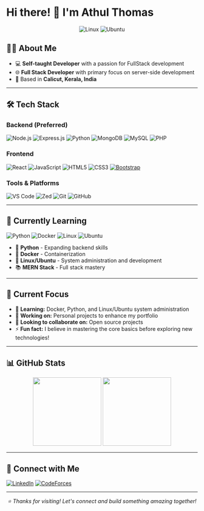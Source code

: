 # Hi there! 👋 I'm Athul Thomas

<div align="center">
  <img src="https://img.shields.io/badge/Linux-FCC624?style=flat&logo=linux&logoColor=black" alt="Linux" />
  <img src="https://img.shields.io/badge/Ubuntu-E95420?style=flat&logo=ubuntu&logoColor=white" alt="Ubuntu" />
</div>

## 👨‍💻 About Me


- 💻 **Self-taught Developer** with a passion for FullStack development
- 🌐 **Full Stack Developer** with primary focus on server-side development
- 📍 Based in **Calicut, Kerala, India**

---

## 🛠️ Tech Stack

### Backend (Preferred)
![Node.js](https://img.shields.io/badge/-Node.js-339933?style=flat&logo=node.js&logoColor=white)
![Express.js](https://img.shields.io/badge/-Express.js-000000?style=flat&logo=express&logoColor=white)
![Python](https://img.shields.io/badge/-Python-3776AB?style=flat&logo=python&logoColor=white)
![MongoDB](https://img.shields.io/badge/-MongoDB-47A248?style=flat&logo=mongodb&logoColor=white)
![MySQL](https://img.shields.io/badge/-MySQL-4479A1?style=flat&logo=mysql&logoColor=white)
![PHP](https://img.shields.io/badge/-PHP-4479A1?style=flat&logo=PHP&logoColor=white)

### Frontend
![React](https://img.shields.io/badge/-React-61DAFB?style=flat&logo=react&logoColor=black)
![JavaScript](https://img.shields.io/badge/-JavaScript-F7DF1E?style=flat&logo=javascript&logoColor=black)
![HTML5](https://img.shields.io/badge/-HTML5-E34F26?style=flat&logo=html5&logoColor=white)
![CSS3](https://img.shields.io/badge/-CSS3-1572B6?style=flat&logo=css3&logoColor=white)
[![Bootstrap](https://img.shields.io)](https://img.shields.io/badge/-Bootstrapdash-8A2BE2?style=flat&logo=css3&logoColor=white)

### Tools & Platforms
![VS Code](https://img.shields.io/badge/-VS%20Code-007ACC?style=flat&logo=visual-studio-code&logoColor=white)
![Zed](https://img.shields.io/badge/-Zed-084CCF?style=flat&logo=zedindustries&logoColor=white)
![Git](https://img.shields.io/badge/-Git-F05032?style=flat&logo=git&logoColor=white)
![GitHub](https://img.shields.io/badge/-GitHub-181717?style=flat&logo=github&logoColor=white)

---

## 🌱 Currently Learning

![Python](https://img.shields.io/badge/-Python-3776AB?style=flat&logo=python&logoColor=white)
![Docker](https://img.shields.io/badge/-Docker-2496ED?style=flat&logo=docker&logoColor=white)
![Linux](https://img.shields.io/badge/-Linux-FCC624?style=flat&logo=linux&logoColor=black)
![Ubuntu](https://img.shields.io/badge/-Ubuntu-E95420?style=flat&logo=ubuntu&logoColor=white)

- 🐍 **Python** - Expanding backend skills
- 🐳 **Docker** - Containerization
- 🐧 **Linux/Ubuntu** - System administration and development
- 📚 **MERN Stack** - Full stack mastery

---

## 🎯 Current Focus

- 🌱 **Learning:** Docker, Python, and Linux/Ubuntu system administration
- 🔭 **Working on:** Personal projects to enhance my portfolio
- 👯 **Looking to collaborate on:** Open source projects
- ⚡ **Fun fact:** I believe in mastering the core basics before exploring new technologies!

---

## 📊 GitHub Stats

<div align="center">
  <img height="180em" src="https://github-readme-stats.vercel.app/api?username=athulthomasatz&show_icons=true&theme=default&include_all_commits=true&count_private=true"/>
  <img height="180em" src="https://github-readme-stats.vercel.app/api/top-langs/?username=athulthomasatz&layout=compact&theme=default"/>
</div>

---

## 🤝 Connect with Me

[![LinkedIn](https://img.shields.io/badge/-LinkedIn-0077B5?style=flat&logo=linkedin&logoColor=white)](https://www.linkedin.com/in/athulthomasatz/)
[![CodeForces](https://img.shields.io/badge/-CodeForces-1F8ACB?style=flat&logo=codeforces&logoColor=white)](https://codeforces.com/profile/athulthomas23)


---

<div align="center">
  <i>⭐️ Thanks for visiting! Let's connect and build something amazing together!</i>
</div>
